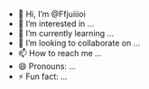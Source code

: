 - 👋 Hi, I’m @Ffjuiiioi
- 👀 I’m interested in ...
- 🌱 I’m currently learning ...
- 💞️ I’m looking to collaborate on ...
- 📫 How to reach me ...
- 😄 Pronouns: ...
- ⚡ Fun fact: ...

<!---
Ffjuiiioi/Ffjuiiioi is a ✨ special ✨ repository because its `README.md` (this file) appears on your GitHub profile.
You can click the Preview link to take a look at your changes.
--->
